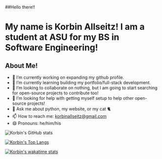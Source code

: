 ##Hello there!! 

# My name is Korbin Allseitz! I am a student at ASU for my BS in Software Engineering!

## About Me!

- 🔭 I’m currently working on expanding my github profile.
- 🌱 I’m currently learning building my portfolio/full-stack development.
- 👯 I’m looking to collaborate on nothing, but I am going to start searching for open-source projects to contribute too!
- 🤔 I’m looking for help with getting myself setup to help other open-source projects!
- 💬 Ask me about python, my website, or my cat 🐈
- 📫 How to reach me: korbinallseitz@gmail.com
- 😄 Pronouns: he/him/his

<!-- ⚡ Fun fact: -->

![Korbin's GitHub stats](https://github-readme-stats.vercel.app/api?username=kkorbin&show_icons=true&bg_color=00000000)


[![Korbin's Top Langs](https://github-readme-stats.vercel.app/api/top-langs/?username=kkorbin)](https://github.com/anuraghazra/github-readme-stats)


[![Korbin's wakatime stats](https://github-readme-stats.vercel.app/api/wakatime?username=kkorbin)](https://github.com/anuraghazra/github-readme-stats)
